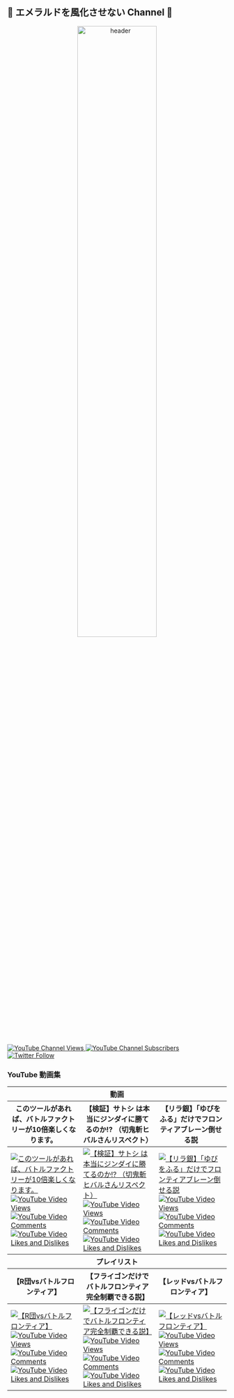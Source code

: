 ## 🐲 エメラルドを風化させない Channel 🐉

<a href="https://p0kem0nemerald.github.io/">
  <div align="center"><img alt="header" src="https://p0kem0nemerald.github.io/static/images/background/rayquaza.gif" width="60%"></div>
</a>
<a href="https://www.youtube.com/c/p0kem0nEmerald">
  <img alt="YouTube Channel Views" src="https://img.shields.io/youtube/channel/views/UCEWGH8tNvUPUX4M5BTGDSuw?style=social">
  <img alt="YouTube Channel Subscribers" src="https://img.shields.io/youtube/channel/subscribers/UCEWGH8tNvUPUX4M5BTGDSuw?style=social">
</a>
<a href="https://twitter.com/p0kem0nEmerald">
  <img alt="Twitter Follow" src="https://img.shields.io/twitter/follow/p0kem0nEmerald?style=social">
</a>

### YouTube 動画集

<table>
  <thead>
    <tr>
      <th colspan="3">動画</th>
    </tr>
    <tr>
      <th>このツールがあれば、バトルファクトリーが10倍楽しくなります。</th>
      <th>【検証】サトシ は本当にジンダイに勝てるのか!? （切鬼斬ヒバルさんリスペクト）</th>
      <th>【リラ銀】「ゆびをふる」だけでフロンティアブレーン倒せる説</th>
    </tr>
  </thead>
  <tbody>
    <tr>
      <td><a href="https://www.youtube.com/watch?v=FZytv3Q8e4M" target="_blank">
        <img src="https://i.ytimg.com/vi/FZytv3Q8e4M/hqdefault.jpg?sqp=-oaymwEcCNACELwBSFXyq4qpAw4IARUAAIhCGAFwAcABBg==&amp;rs=AOn4CLAyY3psSFSkmfpQ5AAPf172zrkcCw" alt="このツールがあれば、バトルファクトリーが10倍楽しくなります。">
        <img src="https://img.shields.io/youtube/views/FZytv3Q8e4M?style=social" alt="YouTube Video Views">
        <img src="https://img.shields.io/youtube/comments/FZytv3Q8e4M?style=social" alt="YouTube Video Comments">
        <img src="https://img.shields.io/youtube/likes/FZytv3Q8e4M?style=social&amp;withDislikes" alt="YouTube Video Likes and Dislikes">
      </a></td>
      <td><a href="https://www.youtube.com/watch?v=JP7dp487r68" target="_blank">
        <img src="https://i.ytimg.com/vi/JP7dp487r68/hqdefault.jpg?sqp=-oaymwEcCNACELwBSFXyq4qpAw4IARUAAIhCGAFwAcABBg==&amp;rs=AOn4CLDiwxEcX9Kxf-OKLxyjcU7XxReqjg" alt="【検証】サトシ は本当にジンダイに勝てるのか!? （切鬼斬ヒバルさんリスペクト）">
        <img src="https://img.shields.io/youtube/views/JP7dp487r68?style=social" alt="YouTube Video Views">
        <img src="https://img.shields.io/youtube/comments/JP7dp487r68?style=social" alt="YouTube Video Comments">
        <img src="https://img.shields.io/youtube/likes/JP7dp487r68?style=social&amp;withDislikes" alt="YouTube Video Likes and Dislikes">
      </a></td>
      <td><a href="https://www.youtube.com/watch?v=yvs6-dC-7Sg" target="_blank">
        <img src="https://i.ytimg.com/vi/yvs6-dC-7Sg/hqdefault.jpg?sqp=-oaymwEcCNACELwBSFXyq4qpAw4IARUAAIhCGAFwAcABBg==&amp;rs=AOn4CLBoViz2Cj2b6kadKZdp49z3KOxexQ" alt="【リラ銀】「ゆびをふる」だけでフロンティアブレーン倒せる説">
        <img src="https://img.shields.io/youtube/views/yvs6-dC-7Sg?style=social" alt="YouTube Video Views">
        <img src="https://img.shields.io/youtube/comments/yvs6-dC-7Sg?style=social" alt="YouTube Video Comments">
        <img src="https://img.shields.io/youtube/likes/yvs6-dC-7Sg?style=social&amp;withDislikes" alt="YouTube Video Likes and Dislikes">
      </a></td>
    </tr>
  </tbody>
  <thead>
    <tr>
      <th colspan="3">プレイリスト</th>
    </tr>
    <tr>
      <th>【R団vsバトルフロンティア】</th>
      <th>【フライゴンだけでバトルフロンティア完全制覇できる説】</th>
      <th>【レッドvsバトルフロンティア】</th>
    </tr>
  </thead>
  <tbody>
    <tr>
      <td><a href="https://youtube.com/playlist?list=PLFRlBWDflo4V5q1JZBlbIW-bnfvE7z9Qb" target="_blank">
        <img src="https://i.ytimg.com/vi/wTBYV7RgNL0/hqdefault.jpg?sqp=-oaymwEcCNACELwBSFXyq4qpAw4IARUAAIhCGAFwAcABBg==&amp;rs=AOn4CLCTOpd9mBMHDuUMBikEvFDx_Qi7VA" alt="【R団vsバトルフロンティア】">
        <img src="https://img.shields.io/youtube/views/wTBYV7RgNL0?style=social" alt="YouTube Video Views">
        <img src="https://img.shields.io/youtube/comments/wTBYV7RgNL0?style=social" alt="YouTube Video Comments">
        <img src="https://img.shields.io/youtube/likes/wTBYV7RgNL0?style=social&amp;withDislikes" alt="YouTube Video Likes and Dislikes">
      </a></td>
      <td><a href="https://youtube.com/playlist?list=PLFRlBWDflo4UWXXKpoW896xDXRyEw5GU6" target="_blank">
        <img src="https://i.ytimg.com/vi/lJ4sfQTJG6I/hqdefault.jpg?sqp=-oaymwEcCNACELwBSFXyq4qpAw4IARUAAIhCGAFwAcABBg==&amp;rs=AOn4CLDyHVlHb42WXt36k1EgLdrX5dhFmA" alt="【フライゴンだけでバトルフロンティア完全制覇できる説】">
        <img src="https://img.shields.io/youtube/views/lJ4sfQTJG6I?style=social" alt="YouTube Video Views">
        <img src="https://img.shields.io/youtube/comments/lJ4sfQTJG6I?style=social" alt="YouTube Video Comments">
        <img src="https://img.shields.io/youtube/likes/lJ4sfQTJG6I?style=social&amp;withDislikes" alt="YouTube Video Likes and Dislikes">
      </a></td>
      <td><a href="https://youtube.com/playlist?list=PLFRlBWDflo4XEpOu2vcR_VQWmEYiVwLiq" target="_blank">
        <img src="https://i.ytimg.com/vi/LuKj4fYJZeM/hqdefault.jpg?sqp=-oaymwEcCNACELwBSFXyq4qpAw4IARUAAIhCGAFwAcABBg==&amp;rs=AOn4CLBxuUajWOHQ_v3-u69v4AYuc-sO6w" alt="【レッドvsバトルフロンティア】">
        <img src="https://img.shields.io/youtube/views/LuKj4fYJZeM?style=social" alt="YouTube Video Views">
        <img src="https://img.shields.io/youtube/comments/LuKj4fYJZeM?style=social" alt="YouTube Video Comments">
        <img src="https://img.shields.io/youtube/likes/LuKj4fYJZeM?style=social&amp;withDislikes" alt="YouTube Video Likes and Dislikes">
      </a></td>
    </tr>
  </tbody>
</table>
